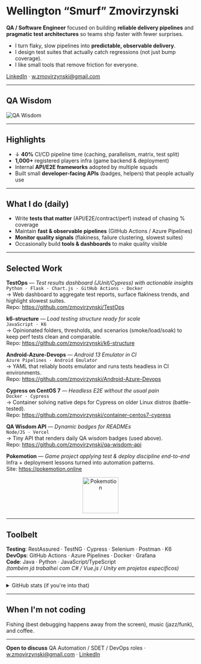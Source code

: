 # Wellington “Smurf” Zmovirzynski

**QA / Software Engineer** focused on building **reliable delivery pipelines** and **pragmatic test architectures** so teams ship faster with fewer surprises.

- I turn flaky, slow pipelines into **predictable, observable delivery**.
- I design test suites that actually catch regressions (not just bump coverage).
- I like small tools that remove friction for everyone.

[LinkedIn](https://www.linkedin.com/in/wellington-zmovirzynski/) · w.zmovirzynski@gmail.com

---

## QA Wisdom
![QA Wisdom](https://qa-wisdom-api.vercel.app/badge)

---

## Highlights

- ↓ **40%** CI/CD pipeline time (caching, parallelism, matrix, test split)
- **1,000+** registered players infra (game backend & deployment)
- Internal **API/E2E frameworks** adopted by multiple squads
- Built small **developer-facing APIs** (badges, helpers) that people actually use

---

## What I do (daily)

- Write **tests that matter** (API/E2E/contract/perf) instead of chasing % coverage
- Maintain **fast & observable pipelines** (GitHub Actions / Azure Pipelines)
- **Monitor quality signals** (flakiness, failure clustering, slowest suites)
- Occasionally build **tools & dashboards** to make quality visible

---

## Selected Work

**TestOps** — *Test results dashboard (JUnit/Cypress) with actionable insights*  
`Python · Flask · Chart.js · GitHub Actions · Docker`  
→ Web dashboard to aggregate test reports, surface flakiness trends, and highlight slowest suites.  
Repo: https://github.com/zmovirzynski/TestOps

**k6-structure** — *Load testing structure ready for scale*  
`JavaScript · K6`  
→ Opinionated folders, thresholds, and scenarios (smoke/load/soak) to keep perf tests clean and comparable.  
Repo: https://github.com/zmovirzynski/k6-structure

**Android-Azure-Devops** — *Android 13 Emulator in CI*  
`Azure Pipelines · Android Emulator`  
→ YAML that reliably boots emulator and runs tests headless in CI environments.  
Repo: https://github.com/zmovirzynski/Android-Azure-Devops

**Cypress on CentOS 7** — *Headless E2E without the usual pain*  
`Docker · Cypress`  
→ Container solving native deps for Cypress on older Linux distros (battle-tested).  
Repo: https://github.com/zmovirzynski/container-centos7-cypress

**QA Wisdom API** — *Dynamic badges for READMEs*  
`Node/JS · Vercel`  
→ Tiny API that renders daily QA wisdom badges (used above).  
Repo: https://github.com/zmovirzynski/qa-wisdom-api

**Pokemotion** — *Game project applying test & deploy discipline end-to-end*  
Infra + deployment lessons turned into automation patterns.  
Site: https://pokemotion.online

<p align="center">
  <a href="https://pokemotion.online" target="_blank" rel="noreferrer">
    <img 
      src="https://raw.githubusercontent.com/PokeAPI/sprites/master/sprites/pokemon/130.png" 
      alt="Pokemotion"
      width="96"
      height="96"
    />
  </a>
</p>

---

## Toolbelt

**Testing**: RestAssured · TestNG · Cypress · Selenium · Postman · K6  
**DevOps**: GitHub Actions · Azure Pipelines · Docker · Grafana  
**Code**: Java · Python · JavaScript/TypeScript  
*(também já trabalhei com C# / Vue.js / Unity em projetos específicos)*

---

<details>
<summary>GitHub stats (if you're into that)</summary>

<p align="center">
  <img 
    src="https://github-readme-stats.vercel.app/api/top-langs?username=zmovirzynski&theme=dark&langs_count=8&hide_border=true&show_icons=true&locale=en&layout=compact&bg_color=0d1117" 
    alt="Languages I've been using" 
  />
</p>

</details>

---

## When I'm not coding

Fishing (best debugging happens away from the screen), music (jazz/funk), and coffee.

---

**Open to discuss** QA Automation / SDET / DevOps roles · w.zmovirzynski@gmail.com · [LinkedIn](https://www.linkedin.com/in/wellington-zmovirzynski/)

